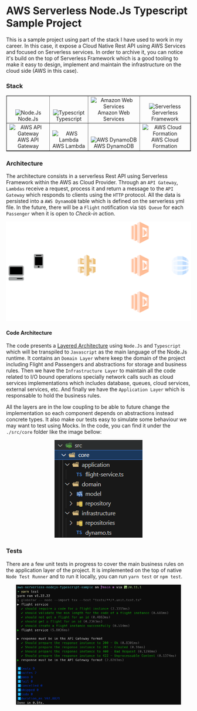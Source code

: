 # AWS Serverless Node.Js Typescript Sample Project

This is a sample project using part of the stack I have used to work in my career. In this case, it expose a Cloud Native Rest API using AWS Services and focused on Serverless services. In order to archive it, you can notice it's build on the top of Serverless Framework which is a good tooling to make it easy to design, implement and maintain the infrastructure on the cloud side (AWS in this case).

### Stack

<table align=center border=1 width=100%>
  <tr>
    <td align=center valign=bottom><img src="https://upload.wikimedia.org/wikipedia/commons/d/d9/Node.js_logo.svg" alt="Node.Js" width="150" height="auto" /><br/>Node.Js</td>
    <td align=center valign=bottom><img src="https://upload.wikimedia.org/wikipedia/commons/4/4c/Typescript_logo_2020.svg" alt="Typescript" width="150" height="auto" /><br/>Typescript</td>
    <td align=center valign=bottom><img src="https://upload.wikimedia.org/wikipedia/commons/9/93/Amazon_Web_Services_Logo.svg" alt="Amazon Web Services" width="150" height="auto" /><br/>Amazon Web Services</td>
    <td align=center valign=bottom><img src="https://user-images.githubusercontent.com/2752551/30405069-a7751fee-989e-11e7-9a58-f93f8e820bd1.png" alt="Serverless" width="150" height="auto" /><br/>Serverless Framework</td>
  </tr>
  <tr>
    <td align=center valign=bottom><img src="https://cdn.worldvectorlogo.com/logos/aws-api-gateway.svg" alt="AWS API Gateway" width="150" height="auto" /><br/>AWS API Gateway</td>
    <td align=center valign=bottom><img src="https://cdn.worldvectorlogo.com/logos/aws-lambda.svg" alt="AWS Lambda" width="150" height="auto" /><br/>AWS Lambda</td>
    <td align=center valign=bottom><img src="https://cdn.worldvectorlogo.com/logos/aws-dynamodb.svg" alt="AWS DynamoDB" width="150" height="auto" /><br/>AWS DynamoDB</td>
    <td align=center valign=bottom><img src="https://cdn.worldvectorlogo.com/logos/aws-cloudformation.svg" alt="AWS Cloud Formation" width="150" height="auto" /><br/>AWS Cloud Formation</td>    
  </tr>
</table>

### Architecture

The architecture consists in a serverless Rest API using Serverless Framework within the AWS as Cloud Provider. Through an `API Gateway`, `Lambdas` receive a request, process it and return a message to the `API Gateway` which responds to clients using the `HTTP` protocol. All the data is persisted into a `AWS DynamoDB` table which is defined on the serverless yml file. In the future, there will be a `Flight` notification via `SQS Queue` for each `Passenger` when it is open to _Check-in_ action.

<p align=center>
<img src="docs/diagram.svg" />
</p>

#### Code Architecture

The code presents a [Layered Architecture](https://www.oreilly.com/library/view/software-architecture-patterns/9781491971437/ch01.html) using `Node.Js` and `Typescript` which will be transpiled to `Javascript` as the main language of the Node.Js runtime. It contains an `Domain Layer` where keep the domain of the project including Flight and Passengers and abstractions for storage and business rules. Then we have the `Infrastructure Layer` to maintain all the code related to I/O bound operations specially network calls such as cloud services implementations which includes database, queues, cloud services, external services, etc. And finally we have the `Application Layer` which is responsable to hold the business rules.

All the layers are in the low coupling to be able to future change the implementation so each component depends on abstractions instead concrete types. It also make our tests easy to simulate some behaviour we may want to test using Mocks. In the code, you can find it under the `./src/core` folder like the image bellow:

<p align=center>
<img src="docs/code-architecture.png" />
</p>

### Tests

There are a few unit tests in progress to cover the main business rules on the application layer of the project. It is implemented on the top of native `Node Test Runner` and to run it locally, you can run `yarn test` or `npm test`.

<p align=center>
<img src="docs/test-results.png" width="450" />
</p>
